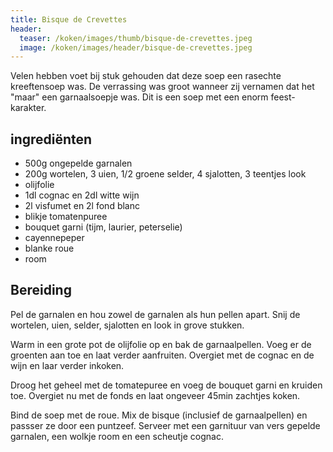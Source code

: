 ```yaml
---
title: Bisque de Crevettes
header:
  teaser: /koken/images/thumb/bisque-de-crevettes.jpeg
  image: /koken/images/header/bisque-de-crevettes.jpeg
---
```


Velen hebben voet bij stuk gehouden dat deze soep een rasechte kreeftensoep was. De verrassing was groot wanneer zij vernamen dat het "maar" een garnaalsoepje was. Dit is een soep met een enorm feest-karakter.

## ingrediënten
* 500g ongepelde garnalen
* 200g wortelen, 3 uien, 1/2 groene selder, 4 sjalotten, 3 teentjes look
* olijfolie
* 1dl cognac en 2dl witte wijn
* 2l visfumet en 2l fond blanc
* blikje tomatenpuree
* bouquet garni (tijm, laurier, peterselie)
* cayennepeper
* blanke roue
* room

##  Bereiding

Pel de garnalen en hou zowel de garnalen als hun pellen apart. Snij de wortelen, uien, selder, sjalotten en look in grove stukken.

Warm in een grote pot de olijfolie op en bak de garnaalpellen. Voeg er de groenten aan toe en laat verder aanfruiten. Overgiet met de cognac en de wijn en laar verder inkoken.

Droog het geheel met de tomatepuree en voeg de bouquet garni en kruiden toe. Overgiet nu met de fonds en laat ongeveer 45min zachtjes koken.

Bind de soep met de roue. Mix de bisque (inclusief de garnaalpellen) en passser ze door een puntzeef. Serveer met een garnituur van vers gepelde garnalen, een wolkje room en een scheutje cognac.

